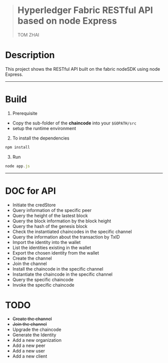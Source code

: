 > # Hyperledger Fabric RESTful API based on node Express
> TOM ZHAI

# Description
This project shows the RESTful API built on the fabric nodeSDK using node Express.
***
# Build
1. Prerequisite 
  * Copy the sub-folder of the **chaincode**  into your `$GOPATH/src`
  * setup the runtime environment
2. To install the dependencies
```js
npm install
```
3. Run 

```js
node app.js
```



***
# DOC for API

* Initiate the credStore
* Query information of the specific peer
* Query the height of the lastest block
* Query the block information by the block height
* Query the hash of the genesis block
* Check the instantiated chaincodes in the specific channel
* Query the information about the transaction by TxID
* Import the identity into the wallet
* List the identities existing in the wallet
* Export the chosen identity from the wallet
* Create the channel
* Join the channel
* Install the chaincode in the specific channel
* Instantiate the chaincode in the specific channel
* Query the specific chaincode
* Invoke the specific chaincode

# TODO

* ~~Create the channel~~
* ~~Join the channel~~
* Upgrade the chaincode
* Generate the Identity
* Add a new organization
* Add a new peer
* Add a new user
* Add a new client